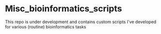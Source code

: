 # Misc_bioinformatics_scripts
This repo is under development and contains custom scripts I've developed for various (routine) bioinformatics tasks
